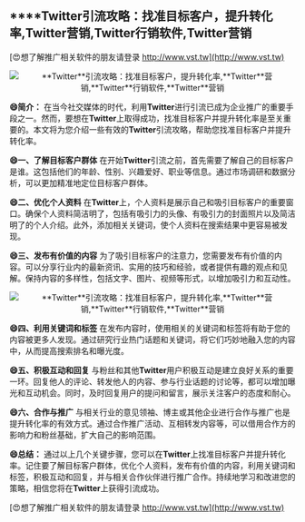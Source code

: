 ## ****Twitter**引流攻略：找准目标客户，提升转化率,**Twitter**营销,**Twitter**行销软件,**Twitter**营销**

[😍想了解推广相关软件的朋友请登录 http://www.vst.tw](http://www.vst.tw)

 <center><img src="https://vst.tw/MP4/tuiguang/png/5.png" alt="**Twitter**引流攻略：找准目标客户，提升转化率,**Twitter**营销,**Twitter**行销软件,**Twitter**营销"></center>

**😄简介：**
在当今社交媒体的时代，利用**Twitter**进行引流已成为企业推广的重要手段之一。然而，要想在**Twitter**上取得成功，找准目标客户并提升转化率是至关重要的。本文将为您介绍一些有效的**Twitter**引流攻略，帮助您找准目标客户并提升转化率。

**😄一、了解目标客户群体**
在开始**Twitter**引流之前，首先需要了解自己的目标客户是谁。这包括他们的年龄、性别、兴趣爱好、职业等信息。通过市场调研和数据分析，可以更加精准地定位目标客户群体。

**😄二、优化个人资料**
在**Twitter**上，个人资料是展示自己和吸引目标客户的重要窗口。确保个人资料简洁明了，包括有吸引力的头像、有吸引力的封面照片以及简洁明了的个人介绍。此外，添加相关关键词，使个人资料在搜索结果中更容易被发现。

**😄三、发布有价值的内容**
为了吸引目标客户的注意力，您需要发布有价值的内容。可以分享行业内的最新资讯、实用的技巧和经验，或者提供有趣的观点和见解。保持内容的多样性，包括文字、图片、视频等形式，以增加吸引力和互动性。

 <center><img src="https://vst.tw/MP4/tuiguang/png/7.png" alt="**Twitter**引流攻略：找准目标客户，提升转化率,**Twitter**营销,**Twitter**行销软件,**Twitter**营销"></center>

**😄四、利用关键词和标签**
在发布内容时，使用相关的关键词和标签将有助于您的内容被更多人发现。通过研究行业热门话题和关键词，将它们巧妙地融入您的内容中，从而提高搜索排名和曝光度。

**😄五、积极互动和回复**
与粉丝和其他**Twitter**用户积极互动是建立良好关系的重要一环。回复他人的评论、转发他人的内容、参与行业话题的讨论等，都可以增加曝光和互动机会。同时，及时回复用户的提问和留言，展示关注客户的态度和耐心。

**😄六、合作与推广**
与相关行业的意见领袖、博主或其他企业进行合作与推广也是提升转化率的有效方式。通过合作推广活动、互相转发内容等，可以借用合作方的影响力和粉丝基础，扩大自己的影响范围。

**😄总结：**
通过以上几个关键步骤，您可以在**Twitter**上找准目标客户并提升转化率。记住要了解目标客户群体，优化个人资料，发布有价值的内容，利用关键词和标签，积极互动和回复，并与相关合作伙伴进行推广合作。持续地学习和改进您的策略，相信您将在**Twitter**上获得引流成功。

[😍想了解推广相关软件的朋友请登录 http://www.vst.tw](http://www.vst.tw)



